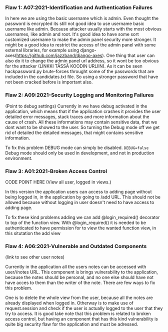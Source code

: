 ### Flaw 1: A07:2021-Identification and Authentication Failures 

In here we are using the basic username which is admin. Even thought the password is encrypted its still not good idea to use username basic username like admin. Because attacker usually starts with the most obvious usernames, like admin and root. It's good idea to have some sort customized username to make the admin panel security more stronger. It might be a good idea to restrict the access of the admin panel with some external libraries, for example using django-axes(https://github.com/jazzband/django-axes). One thing that user can also do it to change the admin panel url address, so it wont be too obvious for the attacker (LINKKI TÄSSÄ KOODIN URLIIN). As it can be seen hackpassword.py brute-forces throught some of the passwords that are included in the candidates.txt file. So using a stronger password that have not been cracked before is important also.

### Flaw 2: A09:2021-Security Logging and Monitoring Failures 


(Point to debug settings)
Currently in we have debug activated in the application, which means that if the application crashes it provides the user detailed error messages, stack traces and more information about the cause of crash. All these informations may contain sensitive data, that we dont want to be showed to the user. So turning the Debug mode off we get rid of detailed the detailed messages, that might contains sensitive information.

To fix this problem DEBUG mode can simply be disabled. ```DEBUG=false``` Debug mode should only be used in development, and not in production environment.

### Flaw 3: A01:2021-Broken Access Control

CODE POINT HERE (View all user, logged in views.)

In this version the application users can access to adding page without being logged in, in the application by going to /add URL. This should not be allowed because without logging in user doesn't need to have access to adding page.

To fix these kind problems adding we can add @login_required() decorator to top of the function view. With @login_required() it is needed to be authenticated to have permission for to view the wanted function view, in this situtation the add view


### Flaw 4: A06:2021-Vulnerable and Outdated Components

(link to see other user notes)

Currently in the application all the users notes can be accessed with user/<username>/notes URL. This component is brings vulnerability to the application, because the notes should be personal, and no one else should have not have acces to them than the writer of the note. There are few ways to fix this problem. 

One is to delete the whole view from the user, because all the notes are already displayed when logged in. Otherway is to make use of request.session and check if the user is actually logged to the user that they try to access. It is good take note that this problem is related to broken access control, but having an component that has this kind vulnerability is quite big security flaw for the application and must be adressed.